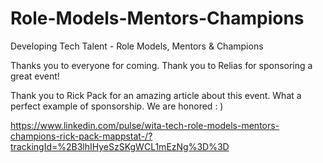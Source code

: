 # Role-Models-Mentors-Champions
Developing Tech Talent - Role Models, Mentors &amp; Champions

Thanks you to everyone for coming. Thank you to Relias for sponsoring a great event!

Thank you to Rick Pack for an amazing article about this event. What a perfect example of sponsorship. We are honored : )

https://www.linkedin.com/pulse/wita-tech-role-models-mentors-champions-rick-pack-mappstat-/?trackingId=%2B3lhIHyeSzSKgWCL1mEzNg%3D%3D


